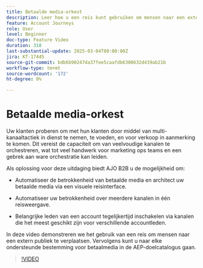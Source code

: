 ```yaml
---
title: Betaalde media-orkest
description: Leer hoe u een reis kunt gebruiken om mensen naar een extern publiek te verplaatsen, dat u vervolgens kunt doorsturen naar elke ondersteunde bestemming voor media in de AEP-doelcatalogus.
feature: Account Journeys
role: User
level: Beginner
doc-type: Feature Video
duration: 318
last-substantial-update: 2025-03-04T00:00:00Z
jira: KT-17445
source-git-commit: bdb6b90247da37fee5caafdb6300632d439ab21b
workflow-type: tm+mt
source-wordcount: '172'
ht-degree: 0%

---
```



# Betaalde media-orkest

Uw klanten proberen om met hun klanten door middel van multi-kanaaltactiek in dienst te nemen, te voeden, en voor verkoop in aanmerking te komen. Dit vereist de capaciteit om van veelvoudige kanalen te orchestreren, wat tot veel handwerk voor marketing ops teams en een gebrek aan ware orchestratie kan leiden.

Als oplossing voor deze uitdaging biedt AJO B2B u de mogelijkheid om:

* Automatiseer de betrokkenheid van betaalde media en architect uw betaalde media via een visuele reisinterface.

* Automatiseer uw betrokkenheid over meerdere kanalen in één reisweergave.

* Belangrijke leden van een account tegelijkertijd inschakelen via kanalen die het meest geschikt zijn voor verschillende accountleden.

In deze video demonstreren we het gebruik van een reis om mensen naar een extern publiek te verplaatsen. Vervolgens kunt u naar elke ondersteunde bestemming voor betaalmedia in de AEP-doelcatalogus gaan.

>[!VIDEO](https://video.tv.adobe.com/v/3448678/?learn=on&enablevpops&captions=dut)
